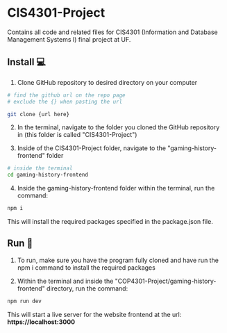 # CIS4301-Project

Contains all code and related files for CIS4301 (Information and Database Management Systems I) final project at UF.

## Install 💻

1. Clone GitHub repository to desired directory on your computer

```bash
# find the github url on the repo page
# exclude the {} when pasting the url

git clone {url here}
```

2. In the terminal, navigate to the folder you cloned the GitHub repository in (this folder is called "CIS4301-Project")

3. Inside of the CIS4301-Project folder, navigate to the "gaming-history-frontend" folder

```bash
# inside the terminal
cd gaming-history-frontend
```

4. Inside the gaming-history-frontend folder within the terminal, run the command:

```bash
npm i
```

This will install the required packages specified in the package.json file.

## Run 🚀

1. To run, make sure you have the program fully cloned and have run the npm i command to install the required packages

2. Within the terminal and inside the "COP4301-Project/gaming-history-frontend" directory, run the command:

```bash
npm run dev
```

This will start a live server for the website frontend at the url: **https://localhost:3000**
